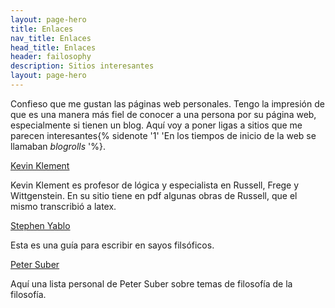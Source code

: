```yaml
---
layout: page-hero
title: Enlaces
nav_title: Enlaces
head_title: Enlaces
header: failosophy
description: Sitios interesantes
layout: page-hero
---
```


Confieso que me gustan las páginas web personales. Tengo la impresión de que es una manera más fiel de conocer a una persona por su página web, especialmente si tienen un blog. Aquí voy a poner ligas a sitios que me parecen interesantes{% sidenote '1' 'En los tiempos de inicio de la web se llamaban *blogrolls* '%}. 

[Kevin Klement](http://people.umass.edu/klement/)

Kevin Klement es profesor de lógica y especialista en Russell, Frege y Wittgenstein. En su sitio tiene en pdf algunas obras de Russell, que el mismo transcribió a latex.

[Stephen Yablo](http://www.mit.edu/~yablo/writing.html)

Esta es una guía para escribir en sayos filsóficos.

[Peter Suber](https://cyber.harvard.edu/~psuber/wiki/Peter_Suber)

Aquí una lista personal de Peter Suber sobre temas de filosofía de la filosofía.


